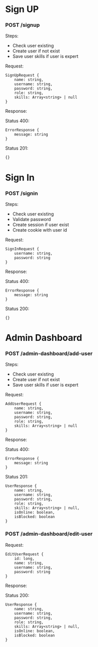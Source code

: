 # Sign UP

### POST /signup

Steps:
- Check user existing
- Create user if not exist
- Save user skills if user is expert

Request:
```
SignUpRequest {
    name: string,
    username: string,
    password: string,
    role: string,
    skills: Array<string> | null
}
```

Response:

Status 400:
```
ErrorResponse {
    message: string
}
```

Status 201:
```
{}
```

# Sign In

### POST /signin

Steps:
- Check user existing
- Validate password
- Create session if user exist
- Create cookie with user id

Request:
```
SignInRequest {
    username: string,
    password: string
}
```

Response:

Status 400:
```
ErrorResponse {
    message: string
}
```

Status 200:
```
{}
```

# Admin Dashboard

### POST /admin-dashboard/add-user

Steps:
- Check user existing
- Create user if not exist
- Save user skills if user is expert

Request:
```
AddUserRequest {
    name: string,
    username: string,
    password: string,
    role: string,
    skills: Array<string> | null
}
```

Response:

Status 400:
```
ErrorResponse {
    message: string
}
```

Status 201:
```
UserResponse {
    name: string,
    username: string,
    password: string,
    role: string,
    skills: Array<string> | null,
    isOnline: boolean,
    isBlocked: boolean 
}
```

### POST /admin-dashboard/edit-user

Request:
```
EditUserRequest {
    id: long,
    name: string,
    username: string,
    password: string
}
```

Response:

Status 200:
```
UserResponse {
    name: string,
    username: string,
    password: string,
    role: string,
    skills: Array<string> | null,
    isOnline: boolean,
    isBlocked: boolean 
}
```


